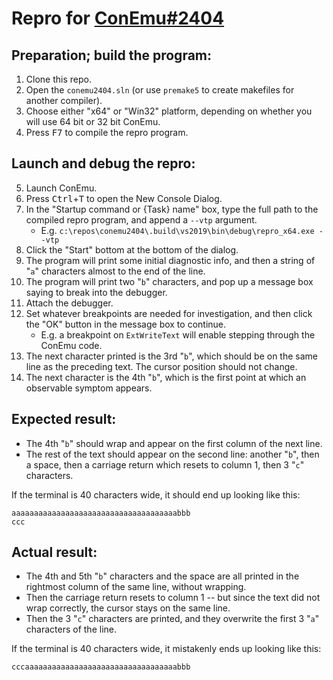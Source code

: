 # Repro for [ConEmu#2404](https://github.com/Maximus5/ConEmu/issues/2404)

## Preparation; build the program:
1. Clone this repo.
2. Open the `conemu2404.sln` (or use `premake5` to create makefiles for another compiler).
3. Choose either "x64" or "Win32" platform, depending on whether you will use 64 bit or 32 bit ConEmu.
4. Press <kbd>F7</kbd> to compile the repro program.

## Launch and debug the repro:
5. Launch ConEmu.
6. Press <kbd>Ctrl</kbd>+<kbd>T</kbd> to open the New Console Dialog.
7. In the "Startup command or {Task} name" box, type the full path to the compiled repro program, and append a `--vtp` argument.
   - E.g. `c:\repos\conemu2404\.build\vs2019\bin\debug\repro_x64.exe --vtp`
8. Click the "Start" bottom at the bottom of the dialog.
9.  The program will print some initial diagnostic info, and then a string of "`a`" characters almost to the end of the line.
10. The program will print two "`b`" characters, and pop up a message box saying to break into the debugger.
11. Attach the debugger.
12. Set whatever breakpoints are needed for investigation, and then click the "OK" button in the message box to continue.
    - E.g. a breakpoint on `ExtWriteText` will enable stepping through the ConEmu code.
13. The next character printed is the 3rd "`b`", which should be on the same line as the preceding text.  The cursor position should not change.
14. The next character is the 4th "`b`", which is the first point at which an observable symptom appears.

## Expected result:
- The 4th "`b`" should wrap and appear on the first column of the next line.
- The rest of the text should appear on the second line:  another "`b`", then a space, then a carriage return which resets to column 1, then 3 "`c`" characters.

If the terminal is 40 characters wide, it should end up looking like this:
```
aaaaaaaaaaaaaaaaaaaaaaaaaaaaaaaaaaaaabbb
ccc
```

## Actual result:
- The 4th and 5th "`b`" characters and the space are all printed in the rightmost column of the same line, without wrapping.
- Then the carriage return resets to column 1 -- but since the text did not wrap correctly, the cursor stays on the same line.
- Then the 3 "`c`" characters are printed, and they overwrite the first 3 "`a`" characters of the line.

If the terminal is 40 characters wide, it mistakenly ends up looking like this:
```
cccaaaaaaaaaaaaaaaaaaaaaaaaaaaaaaaaaabbb
```
